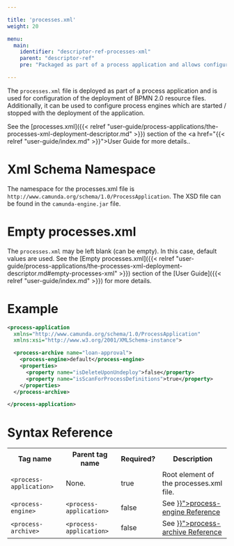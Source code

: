 ```yaml
---

title: 'processes.xml'
weight: 20

menu:
  main:
    identifier: "descriptor-ref-processes-xml"
    parent: "descriptor-ref"
    pre: "Packaged as part of a process application and allows configuration of additional process engines and BPMN 2.0 process deployments."

---
```



The `processes.xml` file is deployed as part of a process application and is used for configuration of the deployment of BPMN 2.0 resource files. Additionally, it can be used to configure process engines which are started / stopped with the deployment of the application.

See the [processes.xml]({{< relref "user-guide/process-applications/the-processes-xml-deployment-descriptor.md" >}}) section of the <a href="{{< relref "user-guide/index.md" >}}">User Guide</a> for more details..


# Xml Schema Namespace

The namespace for the processes.xml file is `http://www.camunda.org/schema/1.0/ProcessApplication`. The XSD file can be found in the `camunda-engine.jar` file.


# Empty processes.xml

The `processes.xml` may be left blank (can be empty). In this case, default values are used. See the [Empty processes.xml]({{< relref "user-guide/process-applications/the-processes-xml-deployment-descriptor.md#empty-processes-xml" >}}) section of the [User Guide]({{< relref "user-guide/index.md" >}}) for more details.


# Example

```xml
<process-application
  xmlns="http://www.camunda.org/schema/1.0/ProcessApplication"
  xmlns:xsi="http://www.w3.org/2001/XMLSchema-instance">

  <process-archive name="loan-approval">
    <process-engine>default</process-engine>
    <properties>
      <property name="isDeleteUponUndeploy">false</property>
      <property name="isScanForProcessDefinitions">true</property>
    </properties>
  </process-archive>

</process-application>
```


# Syntax Reference

<table class="table table-striped">
  <tr>  
    <th>Tag name</th>
    <th>Parent tag name</th>
    <th>Required?</th>
    <th>Description</th>
  </tr>
  <tr>
    <td><code>&lt;process-application&gt;</code></td>
    <td>None.</td>
    <td>true</td>
    <td>Root element of the processes.xml file.</td>
  </tr>
  <tr>
    <td><code>&lt;process-engine&gt;</code></td>
    <td><code>&lt;process-application&gt;</code></td>
    <td>false</td>
    <td>See <a href="{{< relref "reference/deployment-descriptors/tags/process-engine.md" >}}">process-engine Reference</a></td>
  </tr>
    <tr>
    <td><code>&lt;process-archive&gt;</code></td>
    <td><code>&lt;process-application&gt;</code></td>
    <td>false</td>
    <td>See <a href="{{< relref "reference/deployment-descriptors/tags/process-archive.md" >}}">process-archive Reference</a></td>
  </tr>
</table>
